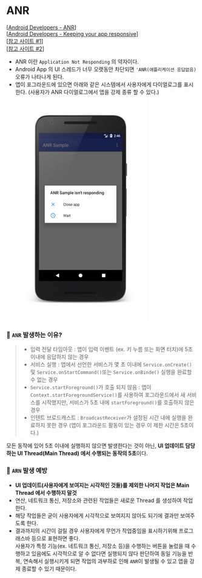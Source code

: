 # ANR
[[Android Developers - ANR]]  
[[Android Developers - Keeping your app responsive]]  
[[참고 사이트 #1]]  
[[참고 사이트 #2]]
- ANR 이란 `Application Not Responding` 의 약자이다.
- Android App 의 UI 스레드가 너무 오랫동안 차단되면 `'ANR(애플리케이션 응답없음)` 오류가 나타나게 된다.
- 앱이 포그라운드에 있으면 아래와 같은 시스템에서 사용자에게 다이얼로그를 표시한다. (사용자가 ANR 다이얼로그에서 앱을 강제 종류 할 수 있다.)  
![anr.png](https://github.com/k-ye0415/AndroidEdition/blob/main/Android_image/anr.png)

### 📌 `ANR` 발생하는 이유?
>- 입력 전달 타임아웃 : 앱이 입력 이벤트 (ex. 키 누름 또는 화면 터치)에 5초 이내에 응답하지 않는 경우
>- 서비스 실행 : 앱에서 선언한 서비스가 몇 초 이내에 `Service.onCreate()` 및 `Service.onStartCommand()`또는 `Service.onBinde()` 실행을 완료할 수 없는 경우
>- `Service.startForeground()`가 호출 되지 않음 : 앱이 `Context.startForegroundService()`를 사용하여 포그라운드에서 새 서비스를 시작했지만, 서비스가 5초 내에 `startForeground()`를 호출하지 않은 경우
>- 인텐트 브로드캐스트 : `BroadcastReceiver`가 설정된 시간 내에 실행을 완료하지 못한 경우 (앱이 포그라운드 활동이 있는 경우 이 제한 시간은 5초이다.)

모든 동작에 있어 5초 이내에 실행하지 않으면 발생한다는 것이 아닌, **UI 업데이트 담당하는 UI Thread(Main Thread) 에서 수행되는 동작의 5초**이다.

### 📌 `ARN` 발생 예방
- **UI 업데이트(사용자에게 보여지는 시각적인 것들)를 제외한 나머지 작업은 Main Thread 에서 수행하지 말것**
- 연산, 네트워크 통신, 저장소와 관련된 작업들은 새로운 Thread 를 생성하여 작업한다. 
- 해당 작업들은 굳이 사용자에게 시각적으로 보여지지 않아도 되기에 결과만 보여주도록 한다.
- 결과까지의 시간이 걸릴 경우 사용자에게 무언가 작업중임을 표시하기위해 프로그래스바 등으로 표현하면 좋다.  
사용자가 특정 기능(ex. 네트워크 통신, 저장소 등)을 수행하는 버튼을 눌렀을 때 수행하고 있음에도 시각적으로 알 수 없다면 실행되지 않다 판단하여 동일 기능을 반복, 연속해서 실행시키게 되면 작업의 과부하로 인해 `ANR`이 발생될 수 있고 앱을 강제 종료할 수 있기 때문이다.


[Android Developers - ANR]:   https://developer.android.com/topic/performance/vitals/anr?hl=ko
[Android Developers - Keeping your app responsive]:   https://developer.android.com/training/articles/perf-anr
[참고 사이트 #1]:https://solution94.tistory.com/112
[참고 사이트 #2]:https://itmining.tistory.com/3